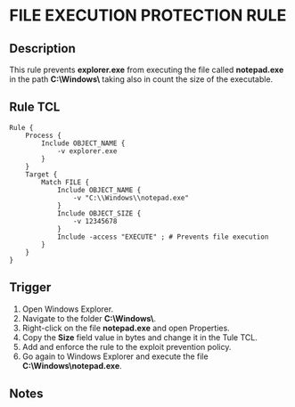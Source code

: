 # FILE EXECUTION PROTECTION RULE

## Description
This rule prevents **explorer.exe** from executing the file called **notepad.exe** in the path **C:\\Windows\\** taking also in count the size of the executable.

## Rule TCL
```
Rule {
    Process {
        Include OBJECT_NAME {
            -v explorer.exe
        }
    }
    Target {
        Match FILE {
            Include OBJECT_NAME {
                -v "C:\\Windows\\notepad.exe"
            }
            Include OBJECT_SIZE {
                -v 12345678
            }
            Include -access "EXECUTE" ; # Prevents file execution
        }
    }
}
```

## Trigger
1. Open Windows Explorer.
2. Navigate to the folder **C:\\Windows\\**.
3. Right-click on the file **notepad.exe** and open Properties.
4. Copy the **Size** field value in bytes and change it in the Tule TCL.
5. Add and enforce the rule to the exploit prevention policy.
6. Go again to Windows Explorer and execute the file **C:\\Windows\\notepad.exe**.

## Notes
